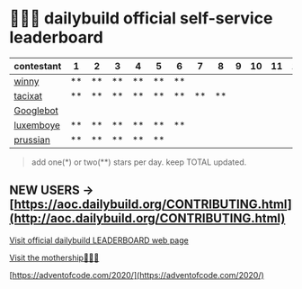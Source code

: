 <!-- coders unite!!! -->

# 🎅💾🌟 dailybuild official self-service leaderboard

| contestant             | 1  | 2  | 3  | 4  | 5  | 6  | 7  | 8  | 9  | 10 | 11 | 12 | 13 | 14 | 15 | 16 | 17 | 18 | 19 | 20 | 21 | 22 | 23 | 24 | TOTAL |
| ---------------------- | -- | -- | -- | -- | -- | -- | -- | -- | -- | -- | -- | -- | -- | -- | -- | ---| -- | -- | -- | -- | -- | -- | -- | -- | ----- |
| [winny][winny]         | ** | ** | ** | ** | ** | ** |    |    |    |    |    |    |    |    |    |    |    |    |    |    |    |    |    |    |   12  |
| [tacixat][tacixat]     | ** | ** | ** | ** | ** | ** | ** | ** |    |    |    |    |    |    |    |    |    |    |    |    |    |    |    |    |   16  |
| [Googlebot][Googlebot] |    |    |    |    |    |    |    |    |    |    |    |    |    |    |    |    |    |    |    |    |    |    |    |    |       |
| [luxemboye][luxemboye] | ** | ** | ** | ** | ** | ** |    |    |    |    |    |    |    |    |    |    |    |    |    |    |    |    |    |    |   12  |
| [prussian][prussian]   | ** | ** | ** | ** | ** |    |    |    |    |    |    |    |    |    |    |    |    |    |    |    |    |    |    |    |   10  |

> add one(*) or two(**) stars per day. keep TOTAL updated.

## NEW USERS -> [https://aoc.dailybuild.org/CONTRIBUTING.html](http://aoc.dailybuild.org/CONTRIBUTING.html)

[Visit official dailybuild LEADERBOARD web page](https://aoc.dailybuild.org/)

[Visit the mothership👩‍🍼🚢](https://dailybuild.org/)

[https://adventofcode.com/2020/](https://adventofcode.com/2020/)

<!-- Add your solution repo here -->

[winny]: https://github.com/winny-/aoc/tree/master/2020
[tacixat]: https://github.com/TACIXAT/AdventOfCode2020
[Googlebot]: #
[luxemboye]: https://github.com/luxemboye
[prussian]: https://github.com/adedomin/Advent-of-Code-2020
